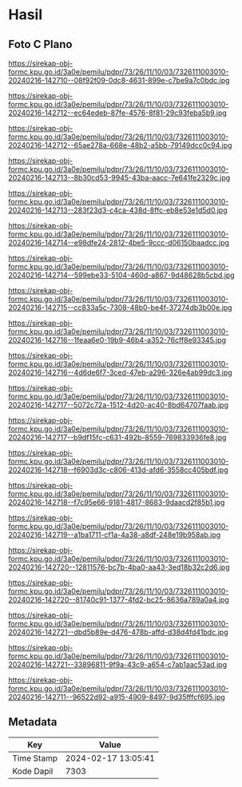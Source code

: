# Hasil

## Foto C Plano

https://sirekap-obj-formc.kpu.go.id/3a0e/pemilu/pdpr/73/26/11/10/03/7326111003010-20240216-142710--08f92f09-0dc8-4631-899e-c7be9a7c0bdc.jpg

https://sirekap-obj-formc.kpu.go.id/3a0e/pemilu/pdpr/73/26/11/10/03/7326111003010-20240216-142712--ec64edeb-87fe-4576-8f81-29c93feba5b9.jpg

https://sirekap-obj-formc.kpu.go.id/3a0e/pemilu/pdpr/73/26/11/10/03/7326111003010-20240216-142712--65ae278a-668e-48b2-a5bb-79149dcc0c94.jpg

https://sirekap-obj-formc.kpu.go.id/3a0e/pemilu/pdpr/73/26/11/10/03/7326111003010-20240216-142713--8b30cd53-9945-43ba-aacc-7e641fe2329c.jpg

https://sirekap-obj-formc.kpu.go.id/3a0e/pemilu/pdpr/73/26/11/10/03/7326111003010-20240216-142713--283f23d3-c4ca-438d-8ffc-eb8e53e1d5d0.jpg

https://sirekap-obj-formc.kpu.go.id/3a0e/pemilu/pdpr/73/26/11/10/03/7326111003010-20240216-142714--e98dfe24-2812-4be5-9ccc-d06150baadcc.jpg

https://sirekap-obj-formc.kpu.go.id/3a0e/pemilu/pdpr/73/26/11/10/03/7326111003010-20240216-142714--599ebe33-5104-460d-a867-9d48628b5cbd.jpg

https://sirekap-obj-formc.kpu.go.id/3a0e/pemilu/pdpr/73/26/11/10/03/7326111003010-20240216-142715--cc833a5c-7308-48b0-be4f-37274db3b00e.jpg

https://sirekap-obj-formc.kpu.go.id/3a0e/pemilu/pdpr/73/26/11/10/03/7326111003010-20240216-142716--1feaa6e0-19b9-46b4-a352-76cff8e93345.jpg

https://sirekap-obj-formc.kpu.go.id/3a0e/pemilu/pdpr/73/26/11/10/03/7326111003010-20240216-142716--4d6de6f7-3ced-47eb-a296-326e4ab99dc3.jpg

https://sirekap-obj-formc.kpu.go.id/3a0e/pemilu/pdpr/73/26/11/10/03/7326111003010-20240216-142717--5072c72a-1512-4d20-ac40-8bd64707faab.jpg

https://sirekap-obj-formc.kpu.go.id/3a0e/pemilu/pdpr/73/26/11/10/03/7326111003010-20240216-142717--b9df15fc-c631-492b-8559-769833936fe8.jpg

https://sirekap-obj-formc.kpu.go.id/3a0e/pemilu/pdpr/73/26/11/10/03/7326111003010-20240216-142718--f6903d3c-c806-413d-afd6-3558cc405bdf.jpg

https://sirekap-obj-formc.kpu.go.id/3a0e/pemilu/pdpr/73/26/11/10/03/7326111003010-20240216-142718--f7c95e66-9181-4817-8683-9daacd2f85b1.jpg

https://sirekap-obj-formc.kpu.go.id/3a0e/pemilu/pdpr/73/26/11/10/03/7326111003010-20240216-142719--a1ba1711-cf1a-4a38-a8df-248e19b958ab.jpg

https://sirekap-obj-formc.kpu.go.id/3a0e/pemilu/pdpr/73/26/11/10/03/7326111003010-20240216-142720--12811576-bc7b-4ba0-aa43-3ed18b32c2d6.jpg

https://sirekap-obj-formc.kpu.go.id/3a0e/pemilu/pdpr/73/26/11/10/03/7326111003010-20240216-142720--81740c91-1377-4fd2-bc25-8636a789a0a4.jpg

https://sirekap-obj-formc.kpu.go.id/3a0e/pemilu/pdpr/73/26/11/10/03/7326111003010-20240216-142721--dbd5b89e-d476-478b-affd-d38d4fd41bdc.jpg

https://sirekap-obj-formc.kpu.go.id/3a0e/pemilu/pdpr/73/26/11/10/03/7326111003010-20240216-142721--33896811-9f9a-43c9-a654-c7ab1aac53ad.jpg

https://sirekap-obj-formc.kpu.go.id/3a0e/pemilu/pdpr/73/26/11/10/03/7326111003010-20240216-142711--96522d92-a915-4909-8497-9d35fffcf695.jpg


## Metadata

| Key        | Value               |
| ---------- | ------------------- |
| Time Stamp | 2024-02-17 13:05:41 |
| Kode Dapil | 7303                |



